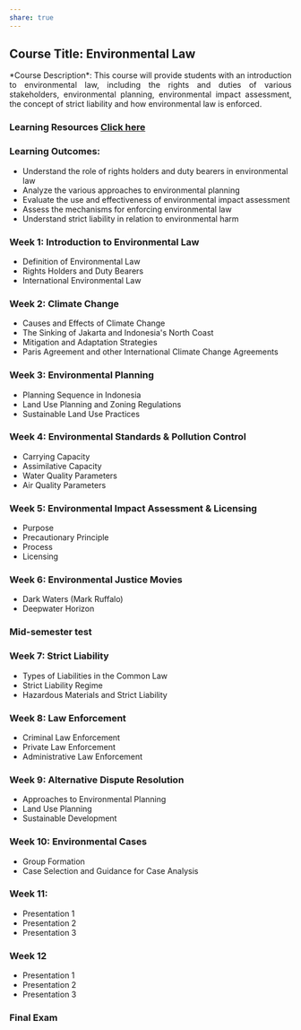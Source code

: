 ```yaml
---
share: true
---
```


## Course Title: Environmental Law

<p align="justify">*Course Description*: This course will provide students with an introduction to environmental law, including the rights and duties of various stakeholders, environmental planning, environmental impact assessment, the concept of strict liability and how environmental law is enforced.  </p>

### Learning Resources [Click here](https://onedrive.live.com/?authkey=AIYLVMurEJNKhFU&id=E6AC21B49711E322%21266202&cid=E6AC21B49711E322)

### Learning Outcomes:

- Understand the role of rights holders and duty bearers in environmental law
- Analyze the various approaches to environmental planning
- Evaluate the use and effectiveness of environmental impact assessment
- Assess the mechanisms for enforcing environmental law
- Understand strict liability in relation to environmental harm


### Week 1: Introduction to Environmental Law

- Definition of Environmental Law
- Rights Holders and Duty Bearers
- International Environmental Law

### Week 2: Climate Change

- Causes and Effects of Climate Change
- The Sinking of Jakarta and Indonesia's North Coast
- Mitigation and Adaptation Strategies
- Paris Agreement and other International Climate Change Agreements

### Week 3: Environmental Planning 

- Planning Sequence in Indonesia
- Land Use Planning and Zoning Regulations
- Sustainable Land Use Practices

### Week 4: Environmental Standards & Pollution Control

- Carrying Capacity
- Assimilative Capacity
- Water Quality Parameters
- Air Quality Parameters

### Week 5: Environmental Impact Assessment & Licensing

- Purpose
- Precautionary Principle
- Process
- Licensing

### Week 6: Environmental Justice Movies

- Dark Waters (Mark Ruffalo)
- Deepwater Horizon

### Mid-semester test

### Week 7: Strict Liability

- Types of Liabilities in the Common Law
- Strict Liability Regime
- Hazardous Materials and Strict Liability

### Week 8:  Law Enforcement 

- Criminal Law Enforcement
- Private Law Enforcement
- Administrative Law Enforcement

### Week 9: Alternative Dispute Resolution

- Approaches to Environmental Planning
- Land Use Planning
- Sustainable Development

### Week 10: Environmental Cases

- Group Formation
- Case Selection and Guidance for Case Analysis

### Week 11: 

- Presentation 1
- Presentation 2
- Presentation 3

### Week 12

- Presentation 1
- Presentation 2
- Presentation 3

### Final Exam

